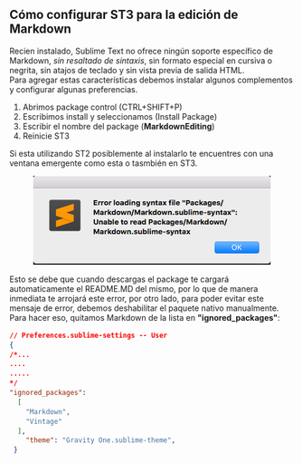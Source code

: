 ## Cómo configurar ST3 para la edición de Markdown 

Recien instalado, Sublime Text no ofrece ningún soporte específico de Markdown, *sin resaltado de sintaxis*, sin formato especial en cursiva o negrita, sin atajos de teclado y sin vista previa de salida HTML.  
Para agregar estas características debemos instalar algunos complementos y configurar algunas preferencias.  

1. Abrimos package control (CTRL+SHIFT+P)
2. Escribimos install y seleccionamos (Install Package)
3. Escribir el nombre del package (**MarkdownEditing**)
4. Reinicie ST3 

Si esta utilizando ST2 posiblemente al instalarlo te encuentres con una ventana emergente como esta o tasmbién en ST3.  

<p align="center">
  <img src="img/ErrorLoading.png" alt="Error Loading"/>
</p>

Esto se debe que cuando descargas el package te cargará automaticamente el README.MD del mismo, por lo que de manera inmediata te arrojará este error, por otro lado, para poder evitar este mensaje de error, debemos deshabilitar el paquete nativo manualmente. Para hacer eso, quitamos Markdown de la lista en **"ignored_packages"**:

```json
// Preferences.sublime-settings -- User
{
/*...
....
.....
*/
"ignored_packages":
  [
    "Markdown",
    "Vintage"
  ],
	"theme": "Gravity One.sublime-theme",
 }
```


